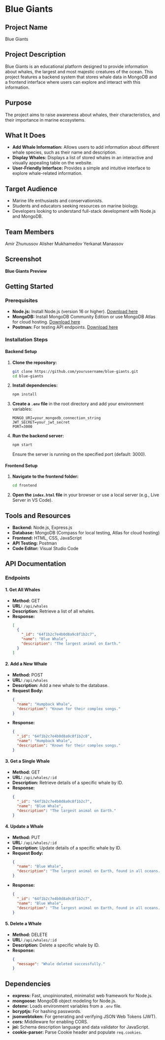 # Blue Giants

## Project Name
Blue Giants

## Project Description
Blue Giants is an educational platform designed to provide information about whales, the largest and most majestic creatures of the ocean. This project features a backend system that stores whale data in MongoDB and a frontend interface where users can explore and interact with this information.

## Purpose
The project aims to raise awareness about whales, their characteristics, and their importance in marine ecosystems.

## What It Does
- **Add Whale Information:** Allows users to add information about different whale species, such as their name and description.
- **Display Whales:** Displays a list of stored whales in an interactive and visually appealing table on the website.
- **User-Friendly Interface:** Provides a simple and intuitive interface to explore whale-related information.

## Target Audience
- Marine life enthusiasts and conservationists.
- Students and educators seeking resources on marine biology.
- Developers looking to understand full-stack development with Node.js and MongoDB.

## Team Members
Amir Zhunussov
Alisher Mukhamedov
Yerkanat Manassov

## Screenshot
**Blue Giants Preview**

## Getting Started

### Prerequisites
- **Node.js:** Install Node.js (version 16 or higher). [Download here](https://nodejs.org/)
- **MongoDB:** Install MongoDB Community Edition or use MongoDB Atlas for cloud hosting. [Download here](https://www.mongodb.com/try/download/community)
- **Postman:** For testing API endpoints. [Download here](https://www.postman.com/downloads/)

### Installation Steps

#### Backend Setup
1. **Clone the repository:**
   ```bash
   git clone https://github.com/yourusername/blue-giants.git
   cd blue-giants
   ```
2. **Install dependencies:**
   ```bash
   npm install
   ```
3. **Create a `.env` file** in the root directory and add your environment variables:
   ```env
   MONGO_URI=your_mongodb_connection_string
   JWT_SECRET=your_jwt_secret
   PORT=3000
   ```
4. **Run the backend server:**
   ```bash
   npm start
   ```
   Ensure the server is running on the specified port (default: 3000).

#### Frontend Setup
1. **Navigate to the frontend folder:**
   ```bash
   cd frontend
   ```
2. **Open the `index.html` file** in your browser or use a local server (e.g., Live Server in VS Code).

## Tools and Resources
- **Backend:** Node.js, Express.js
- **Database:** MongoDB (Compass for local testing, Atlas for cloud hosting)
- **Frontend:** HTML, CSS, JavaScript
- **API Testing:** Postman
- **Code Editor:** Visual Studio Code

## API Documentation

### Endpoints

#### 1. Get All Whales
- **Method:** GET
- **URL:** `/api/whales`
- **Description:** Retrieve a list of all whales.
- **Response:**
  ```json
  [
    {
      "_id": "64f1b2c7e4b0d8a9c8f1b2c7",
      "name": "Blue Whale",
      "description": "The largest animal on Earth."
    }
  ]
  ```

#### 2. Add a New Whale
- **Method:** POST
- **URL:** `/api/whales`
- **Description:** Add a new whale to the database.
- **Request Body:**
  ```json
  {
    "name": "Humpback Whale",
    "description": "Known for their complex songs."
  }
  ```
- **Response:**
  ```json
  {
    "_id": "64f1b2c7e4b0d8a9c8f1b2c8",
    "name": "Humpback Whale",
    "description": "Known for their complex songs."
  }
  ```

#### 3. Get a Single Whale
- **Method:** GET
- **URL:** `/api/whales/:id`
- **Description:** Retrieve details of a specific whale by ID.
- **Response:**
  ```json
  {
    "_id": "64f1b2c7e4b0d8a9c8f1b2c7",
    "name": "Blue Whale",
    "description": "The largest animal on Earth."
  }
  ```

#### 4. Update a Whale
- **Method:** PUT
- **URL:** `/api/whales/:id`
- **Description:** Update details of a specific whale by ID.
- **Request Body:**
  ```json
  {
    "name": "Blue Whale",
    "description": "The largest animal on Earth, found in all oceans."
  }
  ```
- **Response:**
  ```json
  {
    "_id": "64f1b2c7e4b0d8a9c8f1b2c7",
    "name": "Blue Whale",
    "description": "The largest animal on Earth, found in all oceans."
  }
  ```

#### 5. Delete a Whale
- **Method:** DELETE
- **URL:** `/api/whales/:id`
- **Description:** Delete a specific whale by ID.
- **Response:**
  ```json
  {
    "message": "Whale deleted successfully."
  }
  ```

## Dependencies
- **express:** Fast, unopinionated, minimalist web framework for Node.js.
- **mongoose:** MongoDB object modeling for Node.js.
- **dotenv:** Loads environment variables from a `.env` file.
- **bcryptjs:** For hashing passwords.
- **jsonwebtoken:** For generating and verifying JSON Web Tokens (JWT).
- **cors:** Middleware for enabling CORS.
- **joi:** Schema description language and data validator for JavaScript.
- **cookie-parser:** Parse Cookie header and populate `req.cookies`.
```
